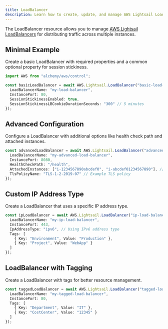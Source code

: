 ```yaml
---
title: LoadBalancer
description: Learn how to create, update, and manage AWS Lightsail LoadBalancers using Alchemy Cloud Control.
---
```


The LoadBalancer resource allows you to manage [AWS Lightsail LoadBalancers](https://docs.aws.amazon.com/lightsail/latest/userguide/) for distributing traffic across multiple instances.

## Minimal Example

Create a basic LoadBalancer with required properties and a common optional property for session stickiness.

```ts
import AWS from "alchemy/aws/control";

const basicLoadBalancer = await AWS.Lightsail.LoadBalancer("basic-load-balancer", {
  LoadBalancerName: "my-load-balancer",
  InstancePort: 80,
  SessionStickinessEnabled: true,
  SessionStickinessLBCookieDurationSeconds: "300" // 5 minutes
});
```

## Advanced Configuration

Configure a LoadBalancer with additional options like health check path and attached instances.

```ts
const advancedLoadBalancer = await AWS.Lightsail.LoadBalancer("advanced-load-balancer", {
  LoadBalancerName: "my-advanced-load-balancer",
  InstancePort: 8080,
  HealthCheckPath: "/health",
  AttachedInstances: ["i-1234567890abcdef0", "i-abcdef01234567890"], // Replace with actual instance IDs
  TlsPolicyName: "TLS-1-2-2019-07" // Example TLS policy
});
```

## Custom IP Address Type

Create a LoadBalancer that uses a specific IP address type.

```ts
const ipLoadBalancer = await AWS.Lightsail.LoadBalancer("ip-load-balancer", {
  LoadBalancerName: "my-ip-load-balancer",
  InstancePort: 443,
  IpAddressType: "ipv6", // Using IPv6 address type
  Tags: [
    { Key: "Environment", Value: "Production" },
    { Key: "Project", Value: "WebApp" }
  ]
});
```

## LoadBalancer with Tagging

Create a LoadBalancer with tags for better resource management.

```ts
const taggedLoadBalancer = await AWS.Lightsail.LoadBalancer("tagged-load-balancer", {
  LoadBalancerName: "my-tagged-load-balancer",
  InstancePort: 80,
  Tags: [
    { Key: "Department", Value: "IT" },
    { Key: "CostCenter", Value: "12345" }
  ]
});
```